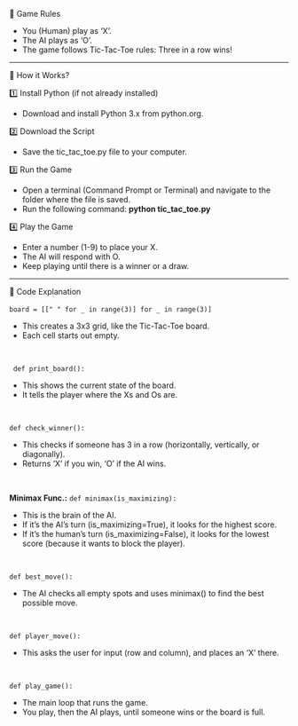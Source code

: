 🎯 Game Rules<br />

* You (Human) play as ‘X’. <br />
* The AI plays as ‘O’.<br />
* The game follows Tic-Tac-Toe rules: Three in a row wins!<br />
 ___________________________________________________________________________________________________

 📌 How it Works? <br />

1️⃣ Install Python (if not already installed)<br />
* Download and install Python 3.x from python.org.<br />

2️⃣ Download the Script<br />
* Save the tic_tac_toe.py file to your computer.<br />

3️⃣ Run the Game<br />
* Open a terminal (Command Prompt or Terminal) and navigate to the folder where the file is saved.<br />
* Run the following command: **python tic_tac_toe.py**<br />

4️⃣ Play the Game<br />
* Enter a number (1-9) to place your X.<br />
* The AI will respond with O.
* Keep playing until there is a winner or a draw.
 ___________________________________________________________________________________________________

🌟 Code Explanation<br />
<br />
```board = [[" " for _ in range(3)] for _ in range(3)]```<br />
* This creates a 3x3 grid, like the Tic-Tac-Toe board.<br />
* Each cell starts out empty.<br />
<br />

``` def print_board():```
<br />

* This shows the current state of the board.<br />
* It tells the player where the Xs and Os are.<br />
<br />

```def check_winner():```
<br />

* This checks if someone has 3 in a row (horizontally, vertically, or diagonally).<br />
* Returns ‘X’ if you win, ‘O’ if the AI wins.<br />
<br />

**Minimax Func.:** ```def minimax(is_maximizing):```
<br />

* This is the brain of the AI.<br />
* If it’s the AI’s turn (is_maximizing=True), it looks for the highest score.<br />
* If it’s the human’s turn (is_maximizing=False), it looks for the lowest score (because it wants to block the player).<br />
<br />

```def best_move():```
<br />

* The AI checks all empty spots and uses minimax() to find the best possible move.<br />
<br />

```def player_move():```
<br />

* This asks the user for input (row and column), and places an ‘X’ there.<br />
<br />

```def play_game():```
<br />
* The main loop that runs the game.<br />
* You play, then the AI plays, until someone wins or the board is full.<br />

 
